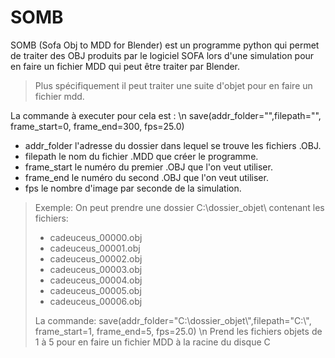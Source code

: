 # SOMB

SOMB (Sofa Obj to MDD for Blender) est un programme python qui permet de traiter des OBJ produits par le logiciel SOFA lors d'une simulation pour en faire un fichier MDD qui peut être traiter par Blender.

> Plus spécifiquement il peut traiter une suite d'objet pour en faire un fichier mdd.

La commande à executer pour cela est :
\n save(addr_folder="",filepath="", frame_start=0, frame_end=300, fps=25.0)
 *  addr_folder l'adresse du dossier dans lequel se trouve les fichiers .OBJ.
 *  filepath le nom du fichier .MDD que créer le programme.
 *  frame_start le numéro du premier .OBJ que l'on veut utiliser.
 *  frame_end le numéro du second .OBJ que l'on veut utiliser.
 *  fps le nombre d'image par seconde de la simulation.
  
> Exemple:
>  On peut prendre une dossier C:\\dossier_objet\ contenant les fichiers:
>  *  cadeuceus_00000.obj
>  *  cadeuceus_00001.obj
>  *  cadeuceus_00002.obj
>  *  cadeuceus_00003.obj
>  *  cadeuceus_00004.obj
>  *  cadeuceus_00005.obj
>  *  cadeuceus_00006.obj
>
> La commande:
>   save(addr_folder="C:\\dossier_objet\\",filepath="C:\\", frame_start=1, frame_end=5, fps=25.0)
>   \n Prend les fichiers objets de 1 à 5 pour en faire un fichier MDD à la racine du disque C
